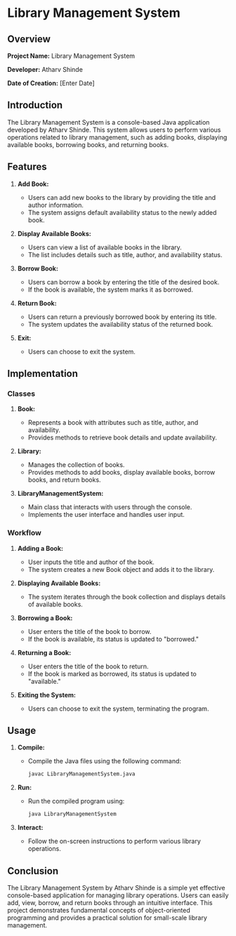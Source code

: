 # Library Management System

## Overview

**Project Name:** Library Management System

**Developer:** Atharv Shinde

**Date of Creation:** [Enter Date]

## Introduction

The Library Management System is a console-based Java application developed by Atharv Shinde. This system allows users to perform various operations related to library management, such as adding books, displaying available books, borrowing books, and returning books.

## Features

1. **Add Book:**
   - Users can add new books to the library by providing the title and author information.
   - The system assigns default availability status to the newly added book.

2. **Display Available Books:**
   - Users can view a list of available books in the library.
   - The list includes details such as title, author, and availability status.

3. **Borrow Book:**
   - Users can borrow a book by entering the title of the desired book.
   - If the book is available, the system marks it as borrowed.

4. **Return Book:**
   - Users can return a previously borrowed book by entering its title.
   - The system updates the availability status of the returned book.

5. **Exit:**
   - Users can choose to exit the system.

## Implementation

### Classes

1. **Book:**
   - Represents a book with attributes such as title, author, and availability.
   - Provides methods to retrieve book details and update availability.

2. **Library:**
   - Manages the collection of books.
   - Provides methods to add books, display available books, borrow books, and return books.

3. **LibraryManagementSystem:**
   - Main class that interacts with users through the console.
   - Implements the user interface and handles user input.

### Workflow

1. **Adding a Book:**
   - User inputs the title and author of the book.
   - The system creates a new Book object and adds it to the library.

2. **Displaying Available Books:**
   - The system iterates through the book collection and displays details of available books.

3. **Borrowing a Book:**
   - User enters the title of the book to borrow.
   - If the book is available, its status is updated to "borrowed."

4. **Returning a Book:**
   - User enters the title of the book to return.
   - If the book is marked as borrowed, its status is updated to "available."

5. **Exiting the System:**
   - Users can choose to exit the system, terminating the program.

## Usage

1. **Compile:**
   - Compile the Java files using the following command:
     ```bash
     javac LibraryManagementSystem.java
     ```

2. **Run:**
   - Run the compiled program using:
     ```bash
     java LibraryManagementSystem
     ```

3. **Interact:**
   - Follow the on-screen instructions to perform various library operations.

## Conclusion

The Library Management System by Atharv Shinde is a simple yet effective console-based application for managing library operations. Users can easily add, view, borrow, and return books through an intuitive interface. This project demonstrates fundamental concepts of object-oriented programming and provides a practical solution for small-scale library management.
